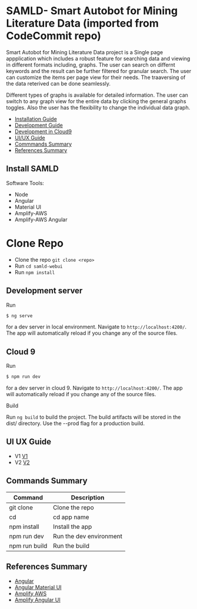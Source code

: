 # SAMLD- Smart Autobot for Mining Literature Data (imported from CodeCommit repo)
 
 Smart Autobot for Mining Literature Data project is a Single page appplication which includes a robust feature for searching data and viewing in different formats including, graphs.
 The user can search on differnt keywords and the result can be further filtered for granular search. The user can customize the items per page view
 for their needs. The traaversing of the data reterived can be done seamlessly.
 
 Different types of graphs is available for detailed information. The user can switch to any graph view for the entire data by clicking the general graphs toggles.
 Also the user has the flexibility to change the individual data graph.
 
 - [Installation Guide](#install-SAMLD)
 - [Development Guide](#development-server)
 - [Development in Cloud9](#cloud9-development)
 - [UI/UX Guide](#ui-ux-guide)
 - [Commmands Summary](#rommand-summary)
 - [References Summary](#references-summary)
 
## Install SAMLD

Software Tools:
-	Node
-	Angular
-	Material UI
-	Amplify-AWS
-	Amplify-AWS Angular

 
# Clone Repo

- Clone the repo `git clone <repo>`
- Run `cd samld-webui` 
- Run  `npm install`

## Development server

Run 

````bash 
$ ng serve
````

for a dev server in local environment.
Navigate to `http://localhost:4200/`. The app will automatically reload if you change any of the source files.


## Cloud 9

Run 

````bash
$ npm run dev
```` 
for a dev server in cloud 9. 
Navigate to `http://localhost:4200/`. The app will automatically reload if you change any of the source files.

Build

Run `ng build` to build the project. The build artifacts will be stored in the dist/ directory. Use the --prod flag for a production build.

## UI UX Guide

- V1 [V1](https://xd.adobe.com/view/a122e9b1-5cdd-465d-9a2c-afecfe07ebed-f471/)
- V2 [V2](https://xd.adobe.com/view/0df1e9a0-e70e-4bdf-99eb-369c7c9318fd-58a2/grid)

## Commands Summary

|Command            |Description                    |
|-------------------|-------------------------------|
|git clone <url>    | Clone the repo                |
|cd <name>          | cd app name                   |
|npm install        | Install the app               |
|npm run dev        | Run the dev environment       |
|npm run build      | Run the build                 |



## References Summary

- [Angular](https://angular.io/)
- [Angular Material UI](https://material.angular.io/)
- [Amplify AWS](https://docs.amplify.aws/)
- [Amplify Angular UI](https://docs.amplify.aws/ui/q/framework/angular)



